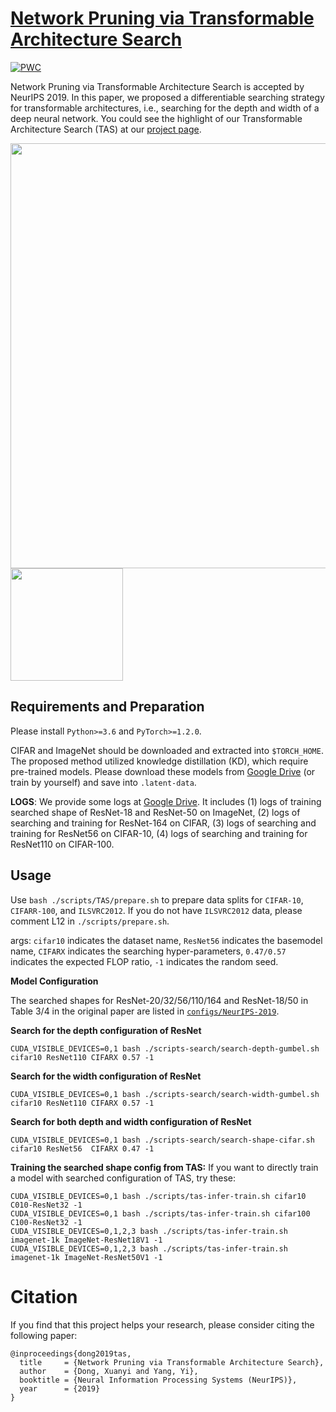 # [Network Pruning via Transformable Architecture Search](https://arxiv.org/abs/1905.09717)

[![PWC](https://img.shields.io/endpoint.svg?url=https://paperswithcode.com/badge/network-pruning-via-transformable/network-pruning-on-cifar-100)](https://paperswithcode.com/sota/network-pruning-on-cifar-100?p=network-pruning-via-transformable)

Network Pruning via Transformable Architecture Search is accepted by NeurIPS 2019.
In this paper, we proposed a differentiable searching strategy for transformable architectures, i.e., searching for the depth and width of a deep neural network.
You could see the highlight of our Transformable Architecture Search (TAS) at our [project page](https://xuanyidong.com/assets/projects/NeurIPS-2019-TAS.html).

<p float="left">
<img src="http://xuanyidong.com/resources/paper-icon/NIPS-2019-TAS.png" width="680px"/>
<img src="http://xuanyidong.com/resources/videos/NeurIPS-2019-TAS/TAS-arch.gif?raw=true" width="180px"/>
</p>


## Requirements and Preparation

Please install `Python>=3.6` and `PyTorch>=1.2.0`.

CIFAR and ImageNet should be downloaded and extracted into `$TORCH_HOME`.
The proposed method utilized knowledge distillation (KD), which require pre-trained models. Please download these models from [Google Drive](https://drive.google.com/open?id=1ANmiYEGX-IQZTfH8w0aSpj-Wypg-0DR-) (or train by yourself) and save into `.latent-data`.

**LOGS**:
We provide some logs at [Google Drive](https://drive.google.com/open?id=1_qUY4DTtuW_l6ZonynQAC9ttqy35fxZ-). It includes (1) logs of training searched shape of ResNet-18 and ResNet-50 on ImageNet, (2) logs of searching and training for ResNet-164 on CIFAR, (3) logs of searching and training for ResNet56 on CIFAR-10, (4) logs of searching and training for ResNet110 on CIFAR-100.

## Usage

Use `bash ./scripts/TAS/prepare.sh` to prepare data splits for `CIFAR-10`, `CIFARR-100`, and `ILSVRC2012`.
If you do not have `ILSVRC2012` data, please comment L12 in `./scripts/prepare.sh`.

args: `cifar10` indicates the dataset name, `ResNet56` indicates the basemodel name, `CIFARX` indicates the searching hyper-parameters, `0.47/0.57` indicates the expected FLOP ratio, `-1` indicates the random seed.

**Model Configuration**

The searched shapes for ResNet-20/32/56/110/164 and ResNet-18/50 in Table 3/4 in the original paper are listed in [`configs/NeurIPS-2019`](https://github.com/D-X-Y/AutoDL-Projects/tree/main/configs/NeurIPS-2019).

**Search for the depth configuration of ResNet**
```
CUDA_VISIBLE_DEVICES=0,1 bash ./scripts-search/search-depth-gumbel.sh cifar10 ResNet110 CIFARX 0.57 -1
```

**Search for the width configuration of ResNet**
```
CUDA_VISIBLE_DEVICES=0,1 bash ./scripts-search/search-width-gumbel.sh cifar10 ResNet110 CIFARX 0.57 -1
```

**Search for both depth and width configuration of ResNet**
```
CUDA_VISIBLE_DEVICES=0,1 bash ./scripts-search/search-shape-cifar.sh cifar10 ResNet56  CIFARX 0.47 -1
```

**Training the searched shape config from TAS:**
If you want to directly train a model with searched configuration of TAS, try these:
```
CUDA_VISIBLE_DEVICES=0,1 bash ./scripts/tas-infer-train.sh cifar10  C010-ResNet32 -1
CUDA_VISIBLE_DEVICES=0,1 bash ./scripts/tas-infer-train.sh cifar100 C100-ResNet32 -1
CUDA_VISIBLE_DEVICES=0,1,2,3 bash ./scripts/tas-infer-train.sh imagenet-1k ImageNet-ResNet18V1 -1
CUDA_VISIBLE_DEVICES=0,1,2,3 bash ./scripts/tas-infer-train.sh imagenet-1k ImageNet-ResNet50V1 -1
```


# Citation

If you find that this project helps your research, please consider citing the following paper:
```
@inproceedings{dong2019tas,
  title     = {Network Pruning via Transformable Architecture Search},
  author    = {Dong, Xuanyi and Yang, Yi},
  booktitle = {Neural Information Processing Systems (NeurIPS)},
  year      = {2019}
}
```
